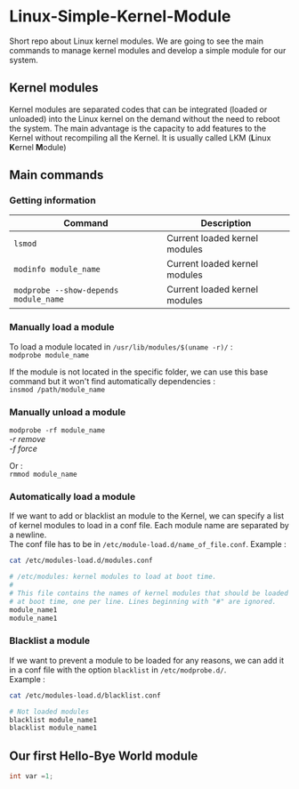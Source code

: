 # Linux-Simple-Kernel-Module

Short repo about Linux kernel modules.
We are going to see the main commands to manage kernel modules and develop a simple module for our system.

## Kernel modules

Kernel modules are separated codes that can be integrated (loaded or unloaded) into the Linux kernel on the demand without the need to reboot the system. The main advantage is the capacity to add features to the Kernel without recompiling all the Kernel.
It is usually called LKM (**L**inux **K**ernel **M**odule)

## Main commands

### Getting information

| Command                             | Description                   |
| ----------------------------------- | ----------------------------- |
| `lsmod`                               | Current loaded kernel modules |
| `modinfo module_name`                 | Current loaded kernel modules |
| `modprobe --show-depends module_name` | Current loaded kernel modules |

### Manually load a module

To load a module located in `/usr/lib/modules/$(uname -r)/` :  
`modprobe module_name`

If the module is not located in the specific folder, we can use this base command but it won't find automatically dependencies :  
`insmod /path/module_name`

### Manually unload a module

`modprobe -rf module_name`  
*-r remove*  
*-f force*

Or :  
`rmmod module_name`

### Automatically load a module

If we want to add or blacklist an module to the Kernel, we can specify a list of kernel modules to load in a conf file. Each module name are separated by a newline.  
The conf file has to be in `/etc/module-load.d/name_of_file.conf`.
Example :  

``` Bash
cat /etc/modules-load.d/modules.conf 

# /etc/modules: kernel modules to load at boot time.
#
# This file contains the names of kernel modules that should be loaded
# at boot time, one per line. Lines beginning with "#" are ignored.
module_name1
module_name1
```

### Blacklist a module

If we want to prevent a module to be loaded for any reasons, we can add it in a conf file with the option `blacklist` in `/etc/modprobe.d/`.  
Example :  

``` Bash
cat /etc/modules-load.d/blacklist.conf 

# Not loaded modules
blacklist module_name1
blacklist module_name1
```

## Our first Hello-Bye World module

```C
int var =1;
```
